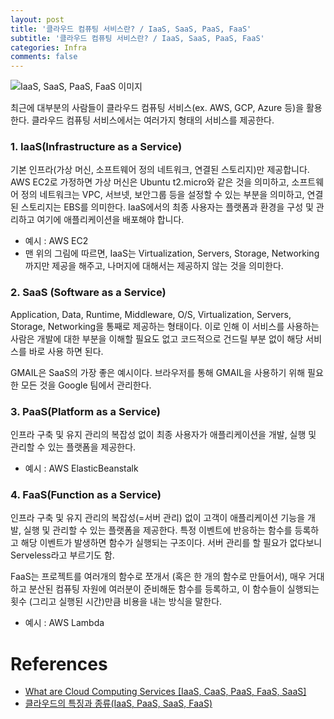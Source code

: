 ```yaml
---
layout: post
title: '클라우드 컴퓨팅 서비스란? / IaaS, SaaS, PaaS, FaaS'
subtitle: '클라우드 컴퓨팅 서비스란? / IaaS, SaaS, PaaS, FaaS'
categories: Infra
comments: false
---
```

![IaaS, SaaS, PaaS, FaaS 이미지](https://user-images.githubusercontent.com/41244373/180115542-1efddf8a-fd2e-4a5c-bd9e-85148c1308bb.png)

최근에 대부분의 사람들이 클라우드 컴퓨팅 서비스(ex. AWS, GCP, Azure 등)을 활용한다. 클라우드 컴퓨팅 서비스에서는 여러가지 형태의 서비스를 제공한다.

### 1. IaaS(Infrastructure as a Service)

기본 인프라(가상 머신, 소프트웨어 정의 네트워크, 연결된 스토리지)만 제공합니다. AWS EC2로 가정하면 가상 머신은 Ubuntu t2.micro와 같은 것을 의미하고, 소프트웨어 정의 네트워크는 VPC, 서브넷, 보안그룹 등을 설정할 수 있는 부분을 의미하고, 연결된 스토리지는 EBS를 의미한다. IaaS에서의 최종 사용자는 플랫폼과 환경을 구성 및 관리하고 여기에 애플리케이션을 배포해야 합니다.

- 예시 : AWS EC2
- 맨 위의 그림에 따르면, IaaS는 Virtualization, Servers, Storage, Networking까지만 제공을 해주고, 나머지에 대해서는 제공하지 않는 것을 의미한다.

### 2. SaaS (Software as a Service)

Application, Data, Runtime, Middleware, O/S, Virtualization, Servers, Storage, Networking을 통째로 제공하는 형태이다. 이로 인해 이 서비스를 사용하는 사람은 개발에 대한 부분을 이해할 필요도 없고 코드적으로 건드릴 부분 없이 해당 서비스를 바로 사용 하면 된다.

GMAIL은 SaaS의 가장 좋은 예시이다. 브라우저를 통해 GMAIL을 사용하기 위해 필요한 모든 것을 Google 팀에서 관리한다.

### 3. PaaS(Platform as a Service)

인프라 구축 및 유지 관리의 복잡성 없이 최종 사용자가 애플리케이션을 개발, 실행 및 관리할 수 있는 플랫폼을 제공한다.

- 예시 : AWS ElasticBeanstalk

### 4. FaaS(Function as a Service)

인프라 구축 및 유지 관리의 복잡성(=서버 관리) 없이 고객이 애플리케이션 기능을 개발, 실행 및 관리할 수 있는 플랫폼을 제공한다. 특정 이벤트에 반응하는 함수를 등록하고 해당 이벤트가 발생하면 함수가 실행되는 구조이다. 서버 관리를 할 필요가 없다보니 Serveless라고 부르기도 함.

FaaS는 프로젝트를 여러개의 함수로 쪼개서 (혹은 한 개의 함수로 만들어서), 매우 거대하고 분산된 컴퓨팅 자원에 여러분이 준비해둔 함수를 등록하고, 이 함수들이 실행되는 횟수 (그리고 실행된 시간)만큼 비용을 내는 방식을 말한다.

- 예시 : AWS Lambda

# References
- [What are Cloud Computing Services [IaaS, CaaS, PaaS, FaaS, SaaS]](https://medium.com/@nnilesh7756/what-are-cloud-computing-services-iaas-caas-paas-faas-saas-ac0f6022d36e)
- [클라우드의 특징과 종류(IaaS, PaaS, SaaS, FaaS)](https://yechoi.tistory.com/64)